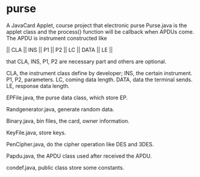 # purse
A JavaCard Applet, course project that electronic purse
Purse.java is the applet class and the process() function will be callback when  APDUs come.
The APDU is instrument constructed like 
   
   ||  CLA  || INS ||  P1  ||  P2  ||  LC || DATA || LE  ||
 
 that CLA, INS, P1, P2 are necessary part and others are optional.
 
 CLA, the instrument class define by developer;
 INS, the certain instrument.
 P1, P2, parameters.
 LC, coming data length.
 DATA, data the terminal sends.
 LE, response data length.
 
 
 EPFile.java,  the purse data class, which store EP.
 
 Randgenerator.java,  generate random data.
 
 Binary.java, bin files, the card, owner information.
 
 KeyFile.java, store keys.
 
 PenCipher.java, do the cipher operation like DES and 3DES.
 
 Papdu.java, the APDU class used after received the APDU.
 
 condef.java, public class store some constants. 
